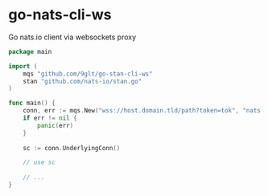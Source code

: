 # go-nats-cli-ws
Go nats.io client via websockets proxy 

```go
package main

import (
    mqs "github.com/9glt/go-stan-cli-ws"
    stan "github.com/nats-io/stan.go"
)

func main() {
    conn, err := mqs.New("wss://host.domain.tld/path?token=tok", "nats://user:pass@127.0.0.1:4222", "test-cluster", "client-1")
    if err != nil {
        panic(err)
    }
    
    sc := conn.UnderlyingConn()

    // use sc 
    
    // ...
}
```
